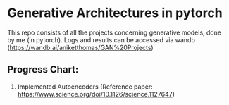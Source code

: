 # Generative Architectures in pytorch
This repo consists of all the projects concerning generative models, done by me (in pytorch). Logs and results can be accessed via wandb (https://wandb.ai/aniketthomas/GAN%20Projects)

## Progress Chart:

1. Implemented Autoencoders (Reference paper: https://www.science.org/doi/10.1126/science.1127647)